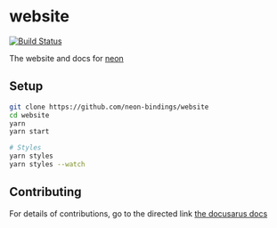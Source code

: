 # website

[![Build Status](https://travis-ci.org/neon-bindings/website.svg?branch=master)](https://travis-ci.org/neon-bindings/website)

The website and docs for [neon](https://github.com/neon-bindings/neon)

## Setup

```bash
git clone https://github.com/neon-bindings/website
cd website
yarn
yarn start

# Styles
yarn styles
yarn styles --watch
```

## Contributing

For details of contributions, go to the directed link [the docusarus docs](https://v2.docusaurus.io)
